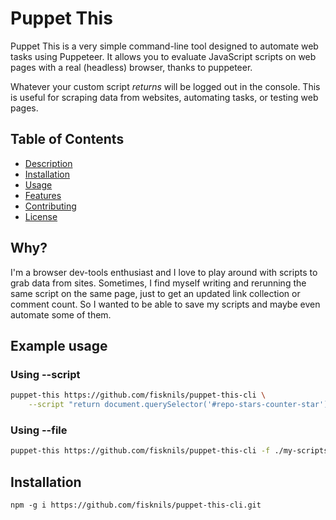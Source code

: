 # Puppet This
Puppet This is a very simple command-line tool designed to automate web tasks using Puppeteer. It allows you to evaluate JavaScript scripts on web pages with a real (headless) browser, thanks to puppeteer.

Whatever your custom script *returns* will be logged out in the console. This is useful for scraping data from websites, automating tasks, or testing web pages.


## Table of Contents
- [Description](#description)
- [Installation](#installation)
- [Usage](#usage)
- [Features](#features)
- [Contributing](#contributing)
- [License](#license)

## Why?
I'm a browser dev-tools enthusiast and I love to play around with scripts to grab data from sites.
Sometimes, I find myself writing and rerunning the same script on the same page, just to get an updated link collection or comment count.
So I wanted to be able to save my scripts and maybe even automate some of them.

## Example usage

### Using --script
```bash
puppet-this https://github.com/fisknils/puppet-this-cli \
    --script "return document.querySelector('#repo-stars-counter-star').innerText;"
```

### Using --file
```bash
puppet-this https://github.com/fisknils/puppet-this-cli -f ./my-scripts/get-github-stars.js
```

## Installation
```npm -g i https://github.com/fisknils/puppet-this-cli.git```
